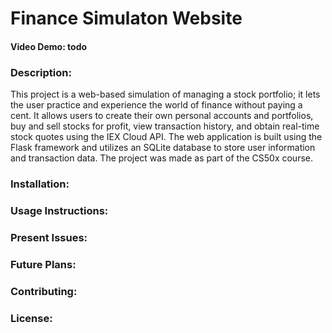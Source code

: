 # **Finance Simulaton Website**
#### **Video Demo**: todo
### **Description**:

This project is a web-based simulation of managing a stock portfolio; it lets the user practice and experience the world of finance without paying a cent. It allows users to create their own personal accounts and portfolios, buy and sell stocks for profit, view transaction history, and obtain real-time stock quotes using the IEX Cloud API. The web application is built using the Flask framework and utilizes an SQLite database to store user information and transaction data. The project was made as part of the CS50x course. 

### **Installation**:

### **Usage Instructions**:

### **Present Issues**:

### **Future Plans**:

### **Contributing**:

### **License**:

